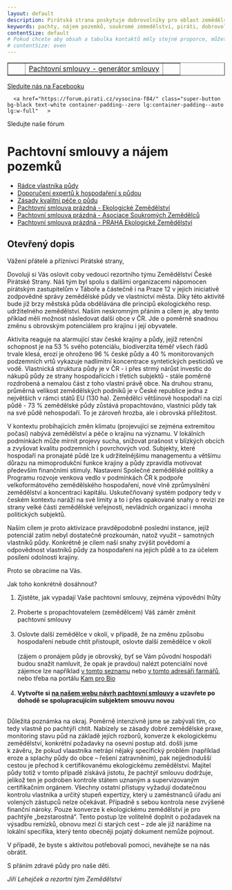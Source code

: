 ```yaml
---
layout: default
description: Pirátská strana poskytuje dobrovolníky pro oblast zemědělství - zde naleznete vše ohledně pachtovních smluv a pachtovního práva v zemědělství .
keywords: pachty, nájem pozemků, soukromé zemedělství, piráti, dobrovolnictví, zemědělství
contentSize: default
# Pokud chcete aby obsah a tabulka kontaktů měly stejné proporce, můžete použít:
# contentSize: even
---
```



<div class="flex flex-col lg:flex-row lg:space-x-8">
  <table width=100% border=1><tr><td width=10%>&nbsp;</td><td width=80% class="medium-14"><a href="https://docassemble.pirati.cz/interview?i=docassemble.base%3Adata%2Fquestions%2Fpachty.yml">Pachtovní smlouvy - generátor smlouvy</a></td><td width=10%>&nbsp;</td></tr></table>
      <a href="https://www.facebook.com/pirati.vysocina" class="super-button bg-brands-facebook text-white container-padding--zero lg:container-padding--auto lg:w-full"   >
  <span class="super-button__body">Sledujte nás na Facebooku</span>
  <i class="super-button__icon ico--facebook"></i>
</a>

    
    
      <a href="https://forum.pirati.cz/vysocina-f84/" class="super-button bg-black text-white container-padding--zero lg:container-padding--auto lg:w-full"   >
  <span class="super-button__body">Sledujte naše fórum</span>
  <i class="super-button__icon ico--bubbles"></i>
</a>

    
</div>
    
<div class="o-section-header o-section-header--indented">
  <h1 class="t-h2-alt">Pachtovní smlouvy a nájem pozemků</h1>
</div>


<div class="o-section-header o-section-header--indented medium-12">
<ul>
  <li><a href="https://zemedelstvi.pirati.cz/assets/doc/Pachty_Radce_vlastnika.pdf">Rádce vlastníka půdy</a></li>

  <li><a href="https://zemedelstvi.pirati.cz/assets/doc/Pachty_Doporuceni_expertu.doc">Doporučení expertů k hospodaření s půdou</a></li>
  <li><a href="https://zemedelstvi.pirati.cz/assets/doc/Pachty_Zasady_pece.doc">Zásady kvalitní péče o půdu</a></li>
  <li><a href="https://zemedelstvi.pirati.cz/assets/doc/pachtovni_smlouva_EZ_tisk.docx">Pachtovní smlouva prázdná - Ekologické Zemědělství</a></li>
  <li><a href="https://zemedelstvi.pirati.cz/assets/doc/pachtovni_smlouva_ASZ1_tisk.docx">Pachtovní smlouva prázdná - Asociace Soukromých Zemědělců</a></li>
  <li><a href="https://zemedelstvi.pirati.cz/assets/doc/pachtovni_smlouva_ASZ1_tisk.docx">Pachtovní smlouva prázdná - PRAHA Ekologické Zemědělství</a></li>
  </ul>
<div>
  
<div class="o-section-header o-section-header--indented medium-12 ">
  <p></p>
  <h2 class="t-h2-alt">Otevřený dopis</h2>



  <p>
Vážení přátelé a příznivci Pirátské strany,
  </p>
  
  <p>Dovoluji si Vás oslovit coby vedoucí rezortního týmu Zemědělství České Pirátské Strany. Náš tým byl spolu s dalšími organizacemi nápomocen pirátským zastupitelům v Táboře a částečně i na Praze 12 v jejich iniciativě zodpovědné správy zemědělské půdy ve vlastnictví města. Díky této aktivitě bude již brzy městská půda obdělávána dle principů ekologického resp. udržitelného zemědělství. Naším neskromným přáním a cílem je, aby tento příklad měli možnost následovat další obce v ČR. Jde o poměrně snadnou změnu s obrovským potenciálem 
pro krajinu i její obyvatele.</p>

<p>Aktivita reaguje na alarmující stav české krajiny a půdy, jejíž retenční schopnost je na 53 % svého potenciálu, biodiverzita téměř všech řádů trvale klesá, erozí je ohroženo 96 % české půdy a 40 % monitorovaných podzemních vrtů vykazuje nadlimitní koncentrace syntetických pesticidů ve vodě. Vlastnická struktura půdy je v ČR - i přes strmý nárůst investic do nákupů půdy ze strany hospodařících i třetích subjektů - stále poměrně rozdrobená a nemalou část z toho vlastní právě obce. Na druhou stranu, průměrná velikost zemědělských podniků je v České republice jedna z největších v rámci států EU (130 ha). Zemědělci většinově hospodaří na cizí půdě - 73 % zemědělské půdy zůstává propachtováno, vlastníci půdy tak na své půdě nehospodaří. To je zároveň hrozba, ale i obrovská příležitost.</p>

<p>V kontextu probíhajících změn klimatu (projevující se zejména extremitou počasí) nabývá zemědělství a péče o krajinu na významu. V lokálních podmínkách může mírnit projevy sucha, snižovat prašnost v blízkých obcích a zvyšovat kvalitu podzemních i povrchových vod. Subjekty, které hospodaří na pronajaté půdě lze k udržitelnějšímu managementu a většímu důrazu na mimoprodukční funkce krajiny a půdy zpravidla motivovat především finančními stimuly. Nastavení Společné zemědělské politiky a Programu rozvoje venkova vedlo v podmínkách ČR k podpoře velkoformátového zemědělského hospodaření, nové vlně zprůmyslnění zemědělství a koncentraci kapitálu. Uskutečňovaný systém podpory tedy v českém kontextu naráží na své 
limity a to i přes opakované snahy o revizi ze strany velké části zemědělské veřejnosti, nevládních organizací i mnoha politických subjektů.</p>

<p>Naším cílem je proto aktivizace pravděpodobně poslední instance, jejíž potenciál zatím nebyl dostatečně prozkoumán, natož využit – samotných vlastníků půdy. Konkrétně je cílem naší snahy zvýšit povědomí a odpovědnost vlastníků půdy za hospodaření na jejich půdě a to za účelem posílení odolnosti krajiny.</p>

<p>Proto se obracíme na Vás.</p>

<p>Jak toho konkrétně dosáhnout?<ol>


<li> Zjistěte, jak vypadají Vaše pachtovní smlouvy, zejména výpovědní lhůty<br><br></li>

<li> Proberte s propachtovatelem (zemědělcem) Váš záměr změnit pachtovní smlouvy<br><br></li>

<li> Oslovte další zemědělce v okolí, v případě, že na změnu způsobu hospodaření nebude chtít přistoupit, oslovte další zemědělce v okolí <br><br>(zájem o pronájem půdy je obrovský, byť se Vám původní hospodáři budou snažit namluvit, že opak je pravdou) nalézt potenciální nové zájemce lze například <a href="http://eagri.cz/public/app/eagriapp/EKO/Prehled/Prehled.aspx?typ=ZEM&clear=A&stamp=1599826962262" target="_blank">v tomto seznamu</a> nebo <a href="https://www.adresarfarmaru.cz/" target="_blank">v tomto adresáři farmářů</a>, nebo třeba na portálu <a href="https://www.kamprobio.cz/" target="_blank">Kam pro Bio</a><br><br> </li>

<li><b>Vytvořte si <a href="https://docassemble.pirati.cz/interview?i=docassemble.base%3Adata%2Fquestions%2Fpachty.yml">na našem webu návrh pachtovní smlouvy</a> a uzavřete po dohodě se spolupracujícím subjektem smouvu novou</b><br><br></li>
</ol>
</p><p>

Důležitá poznámka na okraj. Poměrně intenzivně jsme se zabývali tím, co tedy vlastně po pachtýři chtít. Nabízely se zásady dobré zemědělské praxe, monitoring stavu půd na základě jejích rozborů, konverze k ekologickému zemědělství, konkrétní požadavky na osevní postup atd. došli jsme k závěru, že pokud vlaastníka netrápí nějaký specifický problém (například eroze a splachy půdy do obce – řešení zatravněním), pak nejjednodušší cestou je přechod k certifikovanému ekologickému zemědělství. Majitel půdy totiž v tomto případě získává jistotu, že pachtýř smlouvu dodržuje, jelikož ten je podroben kontrole státem uznaným a supervizovaným certifikačním orgánem. Všechny ostatní přístupy vyžadují dodatečnou kontrolu vlastníka a určitý stupeň expertizy, který u zaměstnanců úřadu ani volených zástupců nelze očekávat. Případně s sebou kontrola nese zvýšené finanční nároky. Pouze konverze k ekologickému zemědělství je pro pachtýře „bezstarostná“. Tento postup lze volitelně doplnit o požadavek na výsadbu remízků, obnovu mezí či starých cest – zde ale již narážíme na lokální specifika, který tento obecněji pojatý dokument nemůže pojmout.
</p>
<p>
V případě, že byste s aktivitou potřebovali pomoci, neváhejte se na nás obrátit.
</p>
<p>
S přáním zdravé půdy pro naše děti.
</p>
  <cite>Jiří Lehejček a rezortní tým Zemědělství</cite>
</div>
